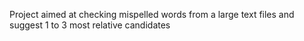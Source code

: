 Project aimed at checking mispelled words from a large text files and suggest 1 to 3 most relative candidates 
